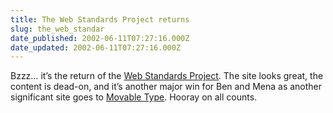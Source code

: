 ```yaml
---
title: The Web Standards Project returns
slug: the_web_standar
date_published: 2002-06-11T07:27:16.000Z
date_updated: 2002-06-11T07:27:16.000Z
---
```


Bzzz… it’s the return of the [Web Standards Project](http://www.webstandards.org/). The site looks great, the content is dead-on, and it’s another major win for Ben and Mena as another significant site goes to [Movable Type](http://movabletype.org). Hooray on all counts.
